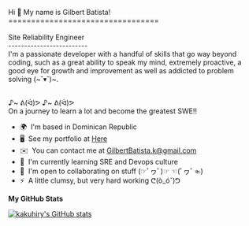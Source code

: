 Hi 👋 My name is Gilbert Batista!
 <br>=================================
 <br>
 <br>Site Reliability Engineer
 <br>-------------------------  
I'm a passionate developer with a handful of skills that go way beyond coding, such as a great ability to speak my mind, extremely proactive, a good eye for growth and improvement as well as addicted to problem solving (~˘▾˘)~.

<br>♪~ ᕕ(ᐛ)ᕗ ♪~ ᕕ(ᐛ)ᕗ
<br>On a journey to learn a lot and become the greatest SWE!!  

* 🌍  I'm based in Dominican Republic 
* 🖥️  See my portfolio at [Here](http://kakuhiry.github.io/Elvis-portafolio/) 
* ✉️  You can contact me at [GilbertBatista.k@gmail.com](mailto:GilbertBatista.k@gmail.com) 
* 🧠  I'm currently learning SRE and Devops culture
* 🤝  I'm open to collaborating on stuff (☞ﾟヮﾟ)☞ ☜(ﾟヮﾟ☜) 
* ⚡  A little clumsy, but very hard working ᕦ(ò\_óˇ)ᕤ

<b>My GitHub Stats</b>

<a href="http://www.github.com/kakuhiry"><img src="https://github-readme-stats.vercel.app/api?username=kakuhiry&show_icons=true&hide=stars,issues,&count_private=true&title_color=0891b2&text_color=ffffff&icon_color=0891b2&bg_color=1c1917&hide_border=true&show_icons=true" alt="kakuhiry's GitHub stats" /></a>
<br><a href="https://github.com/kakuhiry" align="left"></a>
